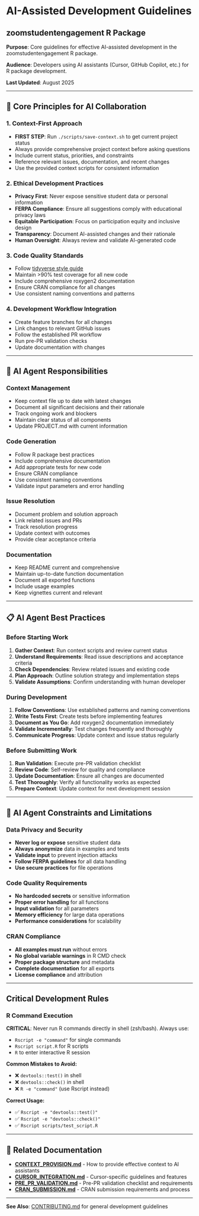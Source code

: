 # AI-Assisted Development Guidelines
## zoomstudentengagement R Package

**Purpose**: Core guidelines for effective AI-assisted development in the zoomstudentengagement R package.

**Audience**: Developers using AI assistants (Cursor, GitHub Copilot, etc.) for R package development.

**Last Updated**: August 2025

---

## 🤖 Core Principles for AI Collaboration

### 1. **Context-First Approach**
- **FIRST STEP**: Run `./scripts/save-context.sh` to get current project status
- Always provide comprehensive project context before asking questions
- Include current status, priorities, and constraints
- Reference relevant issues, documentation, and recent changes
- Use the provided context scripts for consistent information

### 2. **Ethical Development Practices**
- **Privacy First**: Never expose sensitive student data or personal information
- **FERPA Compliance**: Ensure all suggestions comply with educational privacy laws
- **Equitable Participation**: Focus on participation equity and inclusive design
- **Transparency**: Document AI-assisted changes and their rationale
- **Human Oversight**: Always review and validate AI-generated code

### 3. **Code Quality Standards**
- Follow [tidyverse style guide](https://style.tidyverse.org/)
- Maintain >90% test coverage for all new code
- Include comprehensive roxygen2 documentation
- Ensure CRAN compliance for all changes
- Use consistent naming conventions and patterns

### 4. **Development Workflow Integration**
- Create feature branches for all changes
- Link changes to relevant GitHub issues
- Follow the established PR workflow
- Run pre-PR validation checks
- Update documentation with changes

---

## 🎯 AI Agent Responsibilities

### **Context Management**
- Keep context file up to date with latest changes
- Document all significant decisions and their rationale
- Track ongoing work and blockers
- Maintain clear status of all components
- Update PROJECT.md with current information

### **Code Generation**
- Follow R package best practices
- Include comprehensive documentation
- Add appropriate tests for new code
- Ensure CRAN compliance
- Use consistent naming conventions
- Validate input parameters and error handling

### **Issue Resolution**
- Document problem and solution approach
- Link related issues and PRs
- Track resolution progress
- Update context with outcomes
- Provide clear acceptance criteria

### **Documentation**
- Keep README current and comprehensive
- Maintain up-to-date function documentation
- Document all exported functions
- Include usage examples
- Keep vignettes current and relevant

---

## 📋 AI Agent Best Practices

### **Before Starting Work**
1. **Gather Context**: Run context scripts and review current status
2. **Understand Requirements**: Read issue descriptions and acceptance criteria
3. **Check Dependencies**: Review related issues and existing code
4. **Plan Approach**: Outline solution strategy and implementation steps
5. **Validate Assumptions**: Confirm understanding with human developer

### **During Development**
1. **Follow Conventions**: Use established patterns and naming conventions
2. **Write Tests First**: Create tests before implementing features
3. **Document as You Go**: Add roxygen2 documentation immediately
4. **Validate Incrementally**: Test changes frequently and thoroughly
5. **Communicate Progress**: Update context and issue status regularly

### **Before Submitting Work**
1. **Run Validation**: Execute pre-PR validation checklist
2. **Review Code**: Self-review for quality and compliance
3. **Update Documentation**: Ensure all changes are documented
4. **Test Thoroughly**: Verify all functionality works as expected
5. **Prepare Context**: Update context for next development session

---

## 🚫 AI Agent Constraints and Limitations

### **Data Privacy and Security**
- **Never log or expose** sensitive student data
- **Always anonymize** data in examples and tests
- **Validate input** to prevent injection attacks
- **Follow FERPA guidelines** for all data handling
- **Use secure practices** for file operations

### **Code Quality Requirements**
- **No hardcoded secrets** or sensitive information
- **Proper error handling** for all functions
- **Input validation** for all parameters
- **Memory efficiency** for large data operations
- **Performance considerations** for scalability

### **CRAN Compliance**
- **All examples must run** without errors
- **No global variable warnings** in R CMD check
- **Proper package structure** and metadata
- **Complete documentation** for all exports
- **License compliance** and attribution

---

## Critical Development Rules

### R Command Execution
**CRITICAL**: Never run R commands directly in shell (zsh/bash). Always use:
- `Rscript -e "command"` for single commands
- `Rscript script.R` for R scripts
- `R` to enter interactive R session

**Common Mistakes to Avoid:**
- ❌ `devtools::test()` in shell
- ❌ `devtools::check()` in shell
- ❌ `R -e "command"` (use Rscript instead)

**Correct Usage:**
- ✅ `Rscript -e "devtools::test()"`
- ✅ `Rscript -e "devtools::check()"`
- ✅ `Rscript scripts/test_script.R`

---

## 🔗 Related Documentation

- **[CONTEXT_PROVISION.md](CONTEXT_PROVISION.md)** - How to provide effective context to AI assistants
- **[CURSOR_INTEGRATION.md](CURSOR_INTEGRATION.md)** - Cursor-specific guidelines and features
- **[PRE_PR_VALIDATION.md](PRE_PR_VALIDATION.md)** - Pre-PR validation checklist and requirements
- **[CRAN_SUBMISSION.md](CRAN_SUBMISSION.md)** - CRAN submission requirements and process

---

**See Also**: [CONTRIBUTING.md](../../CONTRIBUTING.md) for general development guidelines 